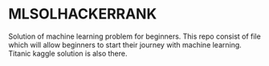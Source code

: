 # MLSOLHACKERRANK
Solution of machine learning problem for beginners.
This repo consist of file which will allow beginners to start their journey with machine learning.
Titanic kaggle solution is also there.
